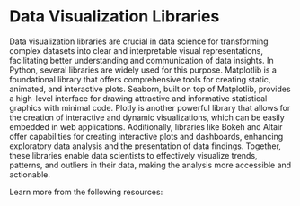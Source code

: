 # Data Visualization Libraries

Data visualization libraries are crucial in data science for transforming complex datasets into clear and interpretable visual representations, facilitating better understanding and communication of data insights. In Python, several libraries are widely used for this purpose. Matplotlib is a foundational library that offers comprehensive tools for creating static, animated, and interactive plots. Seaborn, built on top of Matplotlib, provides a high-level interface for drawing attractive and informative statistical graphics with minimal code. Plotly is another powerful library that allows for the creation of interactive and dynamic visualizations, which can be easily embedded in web applications. Additionally, libraries like Bokeh and Altair offer capabilities for creating interactive plots and dashboards, enhancing exploratory data analysis and the presentation of data findings. Together, these libraries enable data scientists to effectively visualize trends, patterns, and outliers in their data, making the analysis more accessible and actionable.

Learn more from the following resources:
